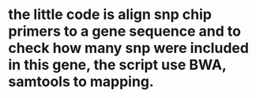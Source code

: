 # the little code is align snp chip primers to a gene sequence and to check how many snp were included in this gene, the script use BWA, samtools to mapping.
